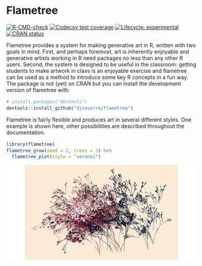 
<!-- README.md is generated from README.Rmd. Please edit that file -->

# Flametree

<!-- badges: start -->

[![R-CMD-check](https://github.com/djnavarro/flametree/workflows/R-CMD-check/badge.svg)](https://github.com/djnavarro/flametree/actions)
[![Codecov test
coverage](https://codecov.io/gh/djnavarro/flametree/branch/master/graph/badge.svg)](https://codecov.io/gh/djnavarro/flametree?branch=master)
[![Lifecycle:
experimental](https://img.shields.io/badge/lifecycle-experimental-orange.svg)](https://lifecycle.r-lib.org/articles/stages.html#experimental)
[![CRAN
status](https://www.r-pkg.org/badges/version/flametree)](https://CRAN.R-project.org/package=flametree)
<!-- badges: end -->

Flametree provides a system for making generative art in R, written with
two goals in mind. First, and perhaps foremost, art is inherently
enjoyable and generative artists working in R need packages no less than
any other R users. Second, the system is designed to be useful in the
classroom: getting students to make artwork in class is an enjoyable
exercise and flametree can be used as a method to introduce some key R
concepts in a fun way. The package is not (yet) on CRAN but you can
install the development version of flametree with:

``` r
# install.packages("devtools")
devtools::install_github("djnavarro/flametree")
```

Flametree is fairly flexible and produces art in several different
styles. One example is shown here, other possibilities are described
throughout the documentation.

``` r
library(flametree)
flametree_grow(seed = 2, trees = 3) %>% 
  flametree_plot(style = "voronoi")
```

![](man/figures/README-example-1.png)<!-- -->
